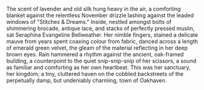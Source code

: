 The scent of lavender and old silk hung heavy in the air, a comforting blanket against the relentless November drizzle lashing against the leaded windows of  "Stitches & Dreams."  Inside, nestled amongst bolts of shimmering brocade, antique lace, and stacks of perfectly pressed muslin, sat Seraphina Evangeline Bellweather.  Her nimble fingers, stained a delicate mauve from years spent coaxing colour from fabric, danced across a length of emerald green velvet, the gleam of the material reflecting in her deep brown eyes.  Rain hammered a rhythm against the ancient, oak-framed building, a counterpoint to the quiet snip-snip-snip of her scissors, a sound as familiar and comforting as her own heartbeat.  This was her sanctuary, her kingdom; a tiny, cluttered haven on the cobbled backstreets of the perpetually damp, but undeniably charming, town of Oakhaven.
